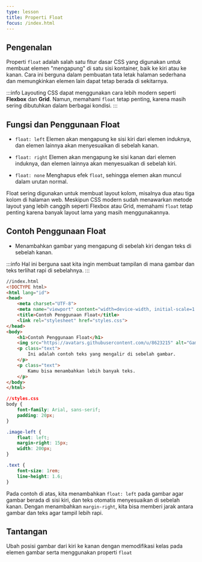```yaml
---
type: lesson
title: Properti Float
focus: /index.html
---
```


## Pengenalan

Properti `float` adalah salah satu fitur dasar CSS yang digunakan untuk membuat elemen "mengapung" di satu sisi kontainer, baik ke kiri atau ke kanan. Cara ini berguna dalam pembuatan tata letak halaman sederhana dan memungkinkan elemen lain dapat tetap berada di sekitarnya.

:::info
Layouting CSS dapat menggunakan cara lebih modern seperti **Flexbox** dan **Grid**. Namun, memahami `float` tetap penting, karena masih sering dibutuhkan dalam berbagai kondisi.
:::

## Fungsi dan Penggunaan Float

- `float: left`
Elemen akan mengapung ke sisi kiri dari elemen induknya, dan elemen lainnya akan menyesuaikan di sebelah kanan.

- `float: right`
Elemen akan mengapung ke sisi kanan dari elemen induknya, dan elemen lainnya akan menyesuaikan di sebelah kiri.

- `float: none`
Menghapus efek `float`, sehingga elemen akan muncul dalam urutan normal.

Float sering digunakan untuk membuat layout kolom, misalnya dua atau tiga kolom di halaman web. Meskipun CSS modern sudah menawarkan metode layout yang lebih canggih seperti Flexbox atau Grid, memahami `float` tetap penting karena banyak layout lama yang masih menggunakannya.

## Contoh Penggunaan Float

- Menambahkan gambar yang mengapung di sebelah kiri dengan teks di sebelah kanan.

:::info
Hal ini berguna saat kita ingin membuat tampilan di mana gambar dan teks terlihat rapi di sebelahnya.
:::

```html
//index.html
<!DOCTYPE html>
<html lang="id">
<head>
    <meta charset="UTF-8">
    <meta name="viewport" content="width=device-width, initial-scale=1.0">
    <title>Contoh Penggunaan Float</title>
    <link rel="stylesheet" href="styles.css">
</head>
<body>
    <h1>Contoh Penggunaan Float</h1>
    <img src="https://avatars.githubusercontent.com/u/8623215" alt="Gambar di kiri" class="image-left">
    <p class="text">
        Ini adalah contoh teks yang mengalir di sebelah gambar.
    </p>
    <p class="text">
        Kamu bisa menambahkan lebih banyak teks.
    </p>
</body>
</html>
```

```css
//styles.css
body {
    font-family: Arial, sans-serif;
    padding: 20px;
}

.image-left {
    float: left;
    margin-right: 15px;
    width: 200px;
}

.text {
    font-size: 1rem;
    line-height: 1.6;
}
```

Pada contoh di atas, kita menambahkan  `float: left` pada gambar agar gambar berada di sisi kiri, dan teks otomatis menyesuaikan di sebelah kanan. Dengan menambahkan `margin-right`, kita bisa memberi jarak antara gambar dan teks agar tampil lebih rapi.

## Tantangan

Ubah posisi gambar dari kiri ke kanan dengan memodifikasi kelas pada elemen gambar serta menggunakan properti `float`

